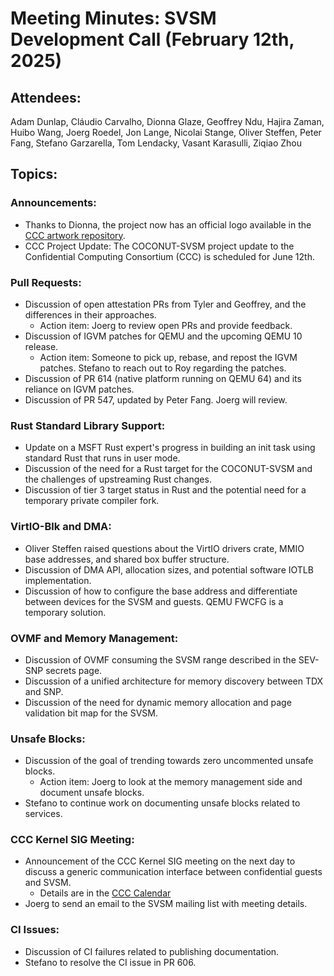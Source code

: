 # Meeting Minutes: SVSM Development Call (February 12th, 2025)

## Attendees:

Adam Dunlap, Cláudio Carvalho, Dionna Glaze, Geoffrey Ndu, Hajira Zaman, Huibo Wang, Joerg Roedel, Jon Lange, Nicolai Stange, Oliver Steffen, Peter Fang, Stefano Garzarella, Tom Lendacky, Vasant Karasulli, Ziqiao Zhou

## Topics:

### Announcements:

* Thanks to Dionna, the project now has an official logo available in the [CCC artwork repository](https://github.com/confidential-computing/artwork/tree/main/coconut_svsm).
* CCC Project Update: The COCONUT-SVSM project update to the Confidential Computing Consortium (CCC) is scheduled for June 12th.

### Pull Requests:

* Discussion of open attestation PRs from Tyler and Geoffrey, and the differences in their approaches.
  * Action item: Joerg to review open PRs and provide feedback.
* Discussion of IGVM patches for QEMU and the upcoming QEMU 10 release.
  * Action item: Someone to pick up, rebase, and repost the IGVM patches. Stefano to reach out to Roy regarding the patches.
* Discussion of PR 614 (native platform running on QEMU 64) and its reliance on IGVM patches.
* Discussion of PR 547, updated by Peter Fang. Joerg will review.

### Rust Standard Library Support:

* Update on a MSFT Rust expert's progress in building an init task using standard Rust that runs in user mode.
* Discussion of the need for a Rust target for the COCONUT-SVSM and the challenges of upstreaming Rust changes.
* Discussion of tier 3 target status in Rust and the potential need for a temporary private compiler fork.

### VirtIO-Blk and DMA:

* Oliver Steffen raised questions about the VirtIO drivers crate, MMIO base addresses, and shared box buffer structure.
* Discussion of DMA API, allocation sizes, and potential software IOTLB implementation.
* Discussion of how to configure the base address and differentiate between devices for the SVSM and guests. QEMU FWCFG is a temporary solution.

### OVMF and Memory Management:

* Discussion of OVMF consuming the SVSM range described in the SEV-SNP secrets page.
* Discussion of a unified architecture for memory discovery between TDX and SNP.
* Discussion of the need for dynamic memory allocation and page validation bit map for the SVSM.

### Unsafe Blocks:

* Discussion of the goal of trending towards zero uncommented unsafe blocks.
  * Action item: Joerg to look at the memory management side and document unsafe blocks.
* Stefano to continue work on documenting unsafe blocks related to services.

### CCC Kernel SIG Meeting:

* Announcement of the CCC Kernel SIG  meeting on the next day to discuss a generic communication interface between confidential guests and SVSM.
  * Details are in the [CCC Calendar](https://zoom-lfx.platform.linuxfoundation.org/meetings/ccc?view=week)
* Joerg to send an email to the SVSM mailing list with meeting details.

### CI Issues:

* Discussion of CI failures related to publishing documentation.
* Stefano to resolve the CI issue in PR 606.
